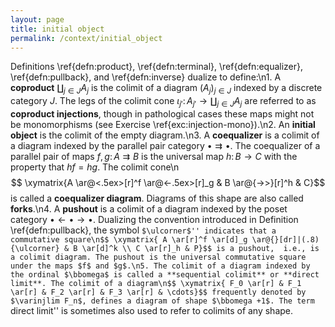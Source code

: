 ```yaml
---
layout: page
title: initial object
permalink: /context/initial_object
---
```

Definitions \ref{defn:product}, \ref{defn:terminal}, \ref{defn:equalizer}, \ref{defn:pullback}, and \ref{defn:inverse} dualize to define:\n1. A  **coproduct**  $\coprod_{j \in J} A_j$ is the colimit of a diagram $(A_j)_{j \in J}$ indexed by a discrete category $J$. The legs of the colimit cone $\iota_{j'} \colon A_{j'} \to \coprod_{j \in J} A_j$ are referred to as **coproduct injections**, though in pathological cases these maps might not be monomorphisms (see Exercise \ref{exc:injection-mono}).\n2. An **initial object** is the colimit of the empty diagram.\n3. A  **coequalizer** is a colimit of a diagram indexed by the parallel pair category $\bullet\rightrightarrows \bullet$. The coequalizer of a parallel pair of maps $f,g \colon A \rightrightarrows B$ is the universal map $h \colon B \to C$ with the property that $hf = hg$.  The colimit cone\n$$ \xymatrix{A \ar@<.5ex>[r]^f \ar@<-.5ex>[r]_g & B \ar@{->>}[r]^h & C}$$ is called a **coequalizer diagram**. Diagrams of this shape are also called **forks**.\n4. A **pushout** is a colimit of a diagram indexed by  the poset category $\bullet \leftarrow \bullet \to \bullet$.  Dualizing the convention introduced in Definition \ref{defn:pullback}, the symbol ``$\ulcorner$'' indicates that a commutative square\n$$ \xymatrix{ A \ar[r]^f \ar[d]_g \ar@{}[dr]|(.8){\ulcorner} & B \ar[d]^k \\ C \ar[r]_h & P}$$ is a pushout,  i.e., is a colimit diagram. The pushout is the universal commutative square under the maps $f$ and $g$.\n5. The colimit of a diagram indexed by the ordinal $\bbomega$ is called a **sequential colimit** or **direct limit**. The colimit of a diagram\n$$ \xymatrix{ F_0 \ar[r] & F_1 \ar[r] & F_2 \ar[r] & F_3 \ar[r] & \cdots}$$ frequently denoted by $\varinjlim F_n$, defines a diagram of shape $\bbomega +1$. The term ``direct limit'' is sometimes also used to refer to colimits of any shape.
